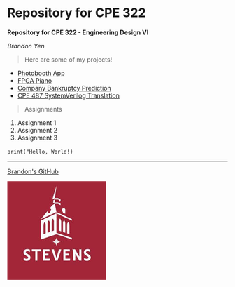 # Repository for CPE 322

**Repository for CPE 322 - Engineering Design VI**

*Brandon Yen*

> Here are some of my projects!

- [Photobooth App](https://github.com/brandonyen/photobooth)
- [FPGA Piano](https://github.com/brandonyen/fpga_piano)
- [Company Bankruptcy Prediction](https://github.com/brandonyen/company-bankruptcy-prediction)
- [CPE 487 SystemVerilog Translation](https://github.com/brandonyen/Nexys-A7-SystemVerilog)

> Assignments

1. Assignment 1
2. Assignment 2
3. Assignment 3

`print("Hello, World!)`

---

[Brandon's GitHub](https://www.github.com/brandonyen)

![Image](images.jpeg)
